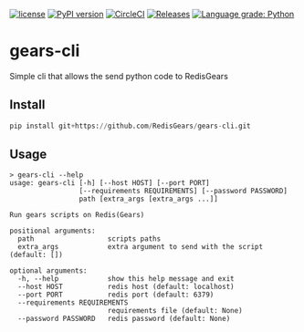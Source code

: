 [![license](https://img.shields.io/github/license/RedisGears/gears-cli.svg)](https://github.com/RedisGears/gears-cli)
[![PyPI version](https://badge.fury.io/py/gears-cli.svg)](https://badge.fury.io/py/gears-cli)
[![CircleCI](https://circleci.com/gh/RedisGears/gears-cli/tree/master.svg?style=svg)](https://circleci.com/gh/RedisGears/gears-cli/tree/master)
[![Releases](https://img.shields.io/github/release/RedisGears/gears-cli.svg)](https://github.com/RedisGears/gears-cli/releases/latest)
[![Language grade: Python](https://img.shields.io/lgtm/grade/python/g/RedisGears/gears-cli.svg?logo=lgtm&logoWidth=18)](https://lgtm.com/projects/g/RedisGears/gears-cli/context:python)

# gears-cli
Simple cli that allows the send python code to RedisGears

## Install
```python
pip install git+https://github.com/RedisGears/gears-cli.git
```

## Usage
```
> gears-cli --help
usage: gears-cli [-h] [--host HOST] [--port PORT]
                 [--requirements REQUIREMENTS] [--password PASSWORD]
                 path [extra_args [extra_args ...]]

Run gears scripts on Redis(Gears)

positional arguments:
  path                  scripts paths
  extra_args            extra argument to send with the script (default: [])

optional arguments:
  -h, --help            show this help message and exit
  --host HOST           redis host (default: localhost)
  --port PORT           redis port (default: 6379)
  --requirements REQUIREMENTS
                        requirements file (default: None)
  --password PASSWORD   redis password (default: None)
```
